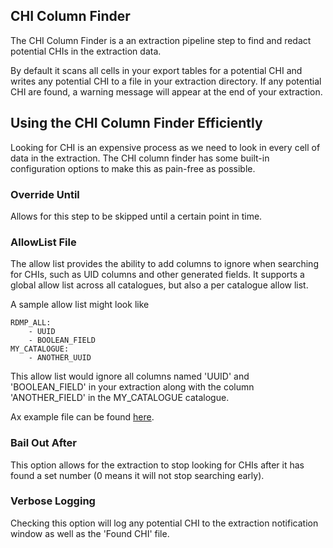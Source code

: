 ﻿## CHI Column Finder

The CHI Column Finder is a an extraction pipeline step to find and redact potential CHIs in the extraction data.

By default it scans all cells in your export tables for a potential CHI and writes any potential CHI to a file in your extraction directory.
If any potential CHI are found, a warning message will appear at the end of your extraction.

## Using the CHI Column Finder Efficiently
Looking for CHI is an expensive process as we need to look in every cell of data in the extraction. The CHI column finder has some built-in configuration options to make this as pain-free as possible.

### Override Until
Allows for this step to be skipped until a certain point in time.

### AllowList File
The allow list provides the ability to add columns to ignore when searching for CHIs, such as UID columns and other generated fields.
It supports a global allow list across all catalogues, but also a per catalogue allow list.

A sample allow list might look like
```
RDMP_ALL:
	- UUID
	- BOOLEAN_FIELD
MY_CATALOGUE:
	- ANOTHER_UUID
```
This allow list would ignore all columns named 'UUID' and 'BOOLEAN_FIELD' in your extraction along with the column 'ANOTHER_FIELD' in the MY_CATALOGUE catalogue.


Ax example file can be found [here](./AllowList.yml).

### Bail Out After
This option allows for the extraction to stop looking for CHIs after it has found a set number (0 means it will not stop searching early). 

### Verbose Logging
Checking this option will log any potential CHI to the extraction notification window as well as the 'Found CHI' file.

